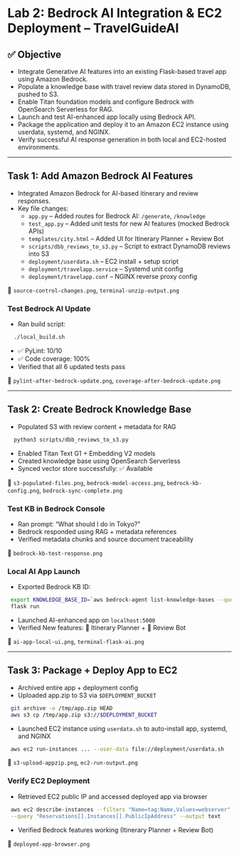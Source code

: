 # Lab 2: Bedrock AI Integration & EC2 Deployment – TravelGuideAI

## ✅ Objective

- Integrate Generative AI features into an existing Flask-based travel app using Amazon Bedrock.
- Populate a knowledge base with travel review data stored in DynamoDB, pushed to S3.
- Enable Titan foundation models and configure Bedrock with OpenSearch Serverless for RAG.
- Launch and test AI-enhanced app locally using Bedrock API.
- Package the application and deploy it to an Amazon EC2 instance using userdata, systemd, and NGINX.
- Verify successful AI response generation in both local and EC2-hosted environments.

---

## Task 1: Add Amazon Bedrock AI Features

- Integrated Amazon Bedrock for AI-based itinerary and review responses.
- Key file changes:
  - `app.py` – Added routes for Bedrock AI: `/generate`, `/knowledge`
  - `test_app.py` – Added unit tests for new AI features (mocked Bedrock APIs)
  - `templates/city.html` – Added UI for Itinerary Planner + Review Bot
  - `scripts/dbb_reviews_to_s3.py` – Script to extract DynamoDB reviews into S3
  - `deployment/userdata.sh` – EC2 install + setup script
  - `deployment/travelapp.service` – Systemd unit config
  - `deployment/travelapp.conf` – NGINX reverse proxy config

📸 `source-control-changes.png`, `terminal-unzip-output.png`

### Test Bedrock AI Update

- Ran build script:
```bash
  ./local_build.sh
```
- ✅ PyLint: 10/10
- ✅ Code coverage: 100%
- Verified that all 6 updated tests pass

📸 `pylint-after-bedrock-update.png`, `coverage-after-bedrock-update.png`

---

## Task 2: Create Bedrock Knowledge Base

- Populated S3 with review content + metadata for RAG
```bash
  python3 scripts/dbb_reviews_to_s3.py
```
- Enabled Titan Text G1 + Embedding V2 models
- Created knowledge base using OpenSearch Serverless
- Synced vector store successfully: ✅ Available

📸 `s3-populated-files.png`, `bedrock-model-access.png`, `bedrock-kb-config.png`, `bedrock-sync-complete.png`

### Test KB in Bedrock Console

- Ran prompt: “What should I do in Tokyo?”
- Bedrock responded using RAG + metadata references
- Verified metadata chunks and source document traceability

📸 `bedrock-kb-test-response.png`

### Local AI App Launch

- Exported Bedrock KB ID:
 ```bash
  export KNOWLEDGE_BASE_ID=`aws bedrock-agent list-knowledge-bases --query "knowledgeBaseSummaries[0].knowledgeBaseId" --output text`
  flask run
```
- Launched AI-enhanced app on `localhost:5000`
- Verified New features: 🧭 Itinerary Planner + 💬 Review Bot

📸 `ai-app-local-ui.png`, `terminal-flask-ai.png`

---

## Task 3: Package + Deploy App to EC2

- Archived entire app + deployment config
- Uploaded app.zip to S3 via `$DEPLOYMENT_BUCKET`
 ```bash
  git archive -o /tmp/app.zip HEAD
  aws s3 cp /tmp/app.zip s3://$DEPLOYMENT_BUCKET
```
- Launched EC2 instance using `userdata.sh` to auto-install app, systemd, and NGINX
 ```bash
  aws ec2 run-instances ... --user-data file://deployment/userdata.sh
```

📸 `s3-upload-appzip.png`, `ec2-run-output.png`

### Verify EC2 Deployment

- Retrieved EC2 public IP and accessed deployed app via browser
 ```bash
  aws ec2 describe-instances --filters "Name=tag:Name,Values=webserver" \
  --query "Reservations[].Instances[].PublicIpAddress" --output text
```
- Verified Bedrock features working (Itinerary Planner + Review Bot)

📸 `deployed-app-browser.png`
